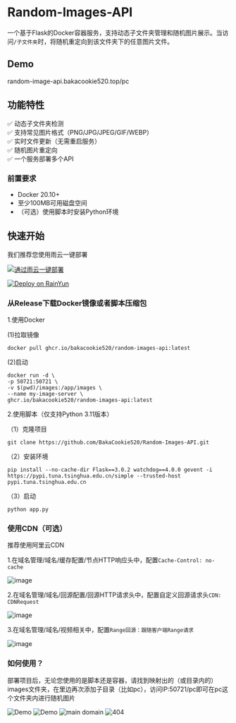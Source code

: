 # Random-Images-API


一个基于Flask的Docker容器服务，支持动态子文件夹管理和随机图片展示。当访问`/子文件夹`时，将随机重定向到该文件夹下的任意图片文件。

## Demo

random-image-api.bakacookie520.top/pc

## 功能特性

✅ 动态子文件夹检测  
✅ 支持常见图片格式（PNG/JPG/JPEG/GIF/WEBP）  
✅ 实时文件更新（无需重启服务）  
✅ 随机图片重定向  
✅ 一个服务部署多个API

### 前置要求
- Docker 20.10+
- 至少100MB可用磁盘空间
- （可选）使用脚本时安装Python环境

## 快速开始

我们推荐您使用雨云一键部署

[![通过雨云一键部署](https://rainyun-apps.cn-nb1.rains3.com/materials/deploy-on-rainyun-cn.svg)](https://app.rainyun.com/apps/rca/store/6218?ref=543098)

[![Deploy on RainYun](https://rainyun-apps.cn-nb1.rains3.com/materials/deploy-on-rainyun-en.svg)](https://app.rainyun.com/apps/rca/store/6218?ref=543098)

### 从Release下载Docker镜像或者脚本压缩包

1.使用Docker

  (1)拉取镜像
  
    docker pull ghcr.io/bakacookie520/random-images-api:latest 
     
  (2)启动
  
    docker run -d \
    -p 50721:50721 \
    -v $(pwd)/images:/app/images \
    --name my-image-server \
    ghcr.io/bakacookie520/random-images-api:latest

  
2.使用脚本（仅支持Python 3.11版本）    

  （1）克隆项目

    git clone https://github.com/BakaCookie520/Random-Images-API.git

  （2）安装环境  

    pip install --no-cache-dir Flask==3.0.2 watchdog==4.0.0 gevent -i https://pypi.tuna.tsinghua.edu.cn/simple --trusted-host pypi.tuna.tsinghua.edu.cn 

  （3）启动  

    python app.py 

### 使用CDN（可选）  

推荐使用阿里云CDN

  1.在域名管理/域名/缓存配置/节点HTTP响应头中，配置`Cache-Control: no-cache`
  
  ![image](https://github.com/user-attachments/assets/134b163d-f5e9-4bfc-9776-180e44686667)


  2.在域名管理/域名/回源配置/回源HTTP请求头中，配置自定义回源请求头`CDN: CDNRequest`

  ![image](https://github.com/user-attachments/assets/7bd0cccd-6010-414a-aa68-ad406fea437e)

  3.在域名管理/域名/视频相关中，配置`Range回源：跟随客户端Range请求`  

  ![image](https://github.com/user-attachments/assets/7ba38634-964a-4b4d-9ecb-31d8fa89ee3f)


### 如何使用？  

部署项目后，无论您使用的是脚本还是容器，请找到映射出的（或目录内的）images文件夹，在里边再次添加子目录（比如pc），访问IP:50721/pc即可在pc这个文件夹内进行随机图片  

![Demo](https://vip.123pan.cn/1815812033/yk6baz03t0n000d7w33gztylj6ousn5aDIYPAIYPDqawDvxPAdQOAY==.png)
![Demo](https://vip.123pan.cn/1815812033/yk6baz03t0m000d7w33g8h9k66nw0ly9DIYPAIYPDqawDvxPAdQOAY==.png)
![main domain](https://vip.123pan.cn/1815812033/ymjew503t0m000d7w32xqlzu1o3n0tkrDIYPAIYPDqawDvxPAdQOAY==.png)
![404](https://vip.123pan.cn/1815812033/ymjew503t0n000d7w32y5tueh6fq0lrlDIYPAIYPDqawDvxPAdQOAY==.png)

  


